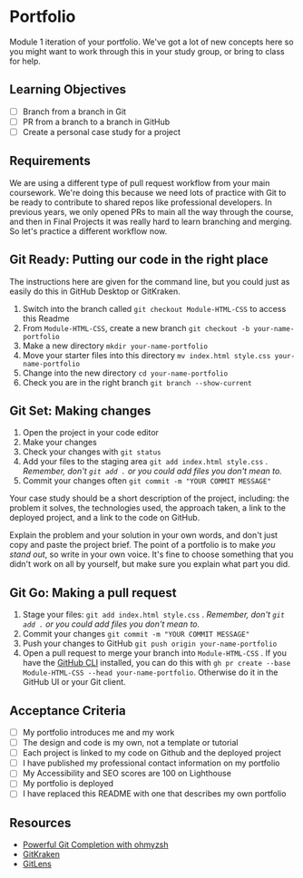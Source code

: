 # Portfolio

Module 1 iteration of your portfolio. We've got a lot of new concepts here so you might want to work through this in your study group, or bring to class for help.

## Learning Objectives

- [ ] Branch from a branch in Git
- [ ] PR from a branch to a branch in GitHub
- [ ] Create a personal case study for a project

## Requirements

We are using a different type of pull request workflow from your main coursework. We're doing this because we need lots of practice with Git to be ready to contribute to shared repos like professional developers. In previous years, we only opened PRs to main all the way through the course, and then in Final Projects it was really hard to learn branching and merging. So let's practice a different workflow now.

## Git Ready: Putting our code in the right place

The instructions here are given for the command line, but you could just as easily do this in GitHub Desktop or GitKraken.

1. Switch into the branch called `git checkout Module-HTML-CSS` to access this Readme
1. From `Module-HTML-CSS`, create a new branch `git checkout -b your-name-portfolio`
1. Make a new directory `mkdir your-name-portfolio`
1. Move your starter files into this directory `mv index.html style.css your-name-portfolio`
1. Change into the new directory `cd your-name-portfolio`
1. Check you are in the right branch `git branch --show-current`

## Git Set: Making changes

1. Open the project in your code editor
1. Make your changes
1. Check your changes with `git status`
1. Add your files to the staging area `git add index.html style.css` . _Remember, don't `git add .` or you could add files you don't mean to._
1. Commit your changes often `git commit -m "YOUR COMMIT MESSAGE"`

Your case study should be a short description of the project, including: the problem it solves, the technologies used, the approach taken, a link to the deployed project, and a link to the code on GitHub.

Explain the problem and your solution in your own words, and don't just copy and paste the project brief. The point of a portfolio is to make _you stand out_, so write in your own voice. It's fine to choose something that you didn't work on all by yourself, but make sure you explain what part you did.

## Git Go: Making a pull request

1. Stage your files: `git add index.html style.css` . _Remember, don't `git add .` or you could add files you don't mean to._
1. Commit your changes `git commit -m "YOUR COMMIT MESSAGE"`
1. Push your changes to GitHub `git push origin your-name-portfolio`
1. Open a pull request to merge your branch into `Module-HTML-CSS` . If you have the [GitHub CLI](https://cli.github.com/manual/gh_pr_create) installed, you can do this with `gh pr create --base Module-HTML-CSS --head your-name-portfolio`. Otherwise do it in the GitHub UI or your Git client.

## Acceptance Criteria

- [ ] My portfolio introduces me and my work
- [ ] The design and code is my own, not a template or tutorial
- [ ] Each project is linked to my code on Github and the deployed project
- [ ] I have published my professional contact information on my portfolio
- [ ] My Accessibility and SEO scores are 100 on Lighthouse
- [ ] My portfolio is deployed
- [ ] I have replaced this README with one that describes my own portfolio

## Resources

- [Powerful Git Completion with ohmyzsh](https://github.com/ohmyzsh/ohmyzsh)
- [GitKraken](https://www.gitkraken.com/)
- [GitLens](https://marketplace.visualstudio.com/items?itemName=eamodio.gitlens/)
